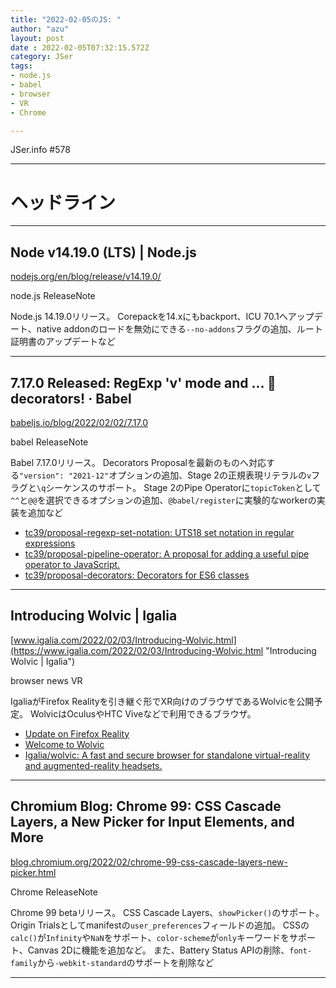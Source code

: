 ```yaml
---
title: "2022-02-05のJS: "
author: "azu"
layout: post
date : 2022-02-05T07:32:15.572Z
category: JSer
tags:
- node.js
- babel
- browser
- VR
- Chrome

---
```


JSer.info #578

----

<h1 class="site-genre">ヘッドライン</h1>

----

## Node v14.19.0 (LTS) | Node.js
[nodejs.org/en/blog/release/v14.19.0/](https://nodejs.org/en/blog/release/v14.19.0/ "Node v14.19.0 (LTS) | Node.js")
<p class="jser-tags jser-tag-icon"><span class="jser-tag">node.js</span> <span class="jser-tag">ReleaseNote</span></p>

Node.js 14.19.0リリース。
Corepackを14.xにもbackport、ICU 70.1へアップデート、native addonのロードを無効にできる`--no-addons`フラグの追加、ルート証明書のアップデートなど


----

## 7.17.0 Released: RegExp &#039;v&#039; mode and ... 🥁 decorators! · Babel
[babeljs.io/blog/2022/02/02/7.17.0](https://babeljs.io/blog/2022/02/02/7.17.0 "7.17.0 Released: RegExp &#039;v&#039; mode and ... 🥁 decorators! · Babel")
<p class="jser-tags jser-tag-icon"><span class="jser-tag">babel</span> <span class="jser-tag">ReleaseNote</span></p>

Babel 7.17.0リリース。
Decorators Proposalを最新のものへ対応する`"version": "2021-12"`オプションの追加、Stage 2の正規表現リテラルの`v`フラグと`\q`シーケンスのサポート。
Stage 2のPipe Operatorに`topicToken`として`^^`と`@@`を選択できるオプションの追加、`@babel/register`に実験的なworkerの実装を追加など

- [tc39/proposal-regexp-set-notation: UTS18 set notation in regular expressions](https://github.com/tc39/proposal-regexp-set-notation/ "tc39/proposal-regexp-set-notation: UTS18 set notation in regular expressions")
- [tc39/proposal-pipeline-operator: A proposal for adding a useful pipe operator to JavaScript.](https://github.com/tc39/proposal-pipeline-operator "tc39/proposal-pipeline-operator: A proposal for adding a useful pipe operator to JavaScript.")
- [tc39/proposal-decorators: Decorators for ES6 classes](https://github.com/tc39/proposal-decorators/ "tc39/proposal-decorators: Decorators for ES6 classes")

----

## Introducing Wolvic | Igalia
[www.igalia.com/2022/02/03/Introducing-Wolvic.html](https://www.igalia.com/2022/02/03/Introducing-Wolvic.html "Introducing Wolvic | Igalia")
<p class="jser-tags jser-tag-icon"><span class="jser-tag">browser</span> <span class="jser-tag">news</span> <span class="jser-tag">VR</span></p>

IgaliaがFirefox Realityを引き継ぐ形でXR向けのブラウザであるWolvicを公開予定。
WolvicはOculusやHTC Viveなどで利用できるブラウザ。

- [Update on Firefox Reality](https://blog.mozilla.org/mozilla/update-on-firefox-reality/ "Update on Firefox Reality")
- [Welcome to Wolvic](https://wolvic.com/ "Welcome to Wolvic")
- [Igalia/wolvic: A fast and secure browser for standalone virtual-reality and augmented-reality headsets.](https://github.com/Igalia/wolvic "Igalia/wolvic: A fast and secure browser for standalone virtual-reality and augmented-reality headsets.")

----

## Chromium Blog: Chrome 99: CSS Cascade Layers, a New Picker for Input Elements, and More
[blog.chromium.org/2022/02/chrome-99-css-cascade-layers-new-picker.html](https://blog.chromium.org/2022/02/chrome-99-css-cascade-layers-new-picker.html "Chromium Blog: Chrome 99: CSS Cascade Layers, a New Picker for Input Elements, and More")
<p class="jser-tags jser-tag-icon"><span class="jser-tag">Chrome</span> <span class="jser-tag">ReleaseNote</span></p>

Chrome 99 betaリリース。
CSS Cascade Layers、`showPicker()`のサポート。
Origin Trialsとしてmanifestの`user_preferences`フィールドの追加。
CSSの`calc()`が`Infinity`や`NaN`をサポート、`color-scheme`が`only`キーワードをサポート、Canvas 2Dに機能を追加など。
また、Battery Status APIの削除、`font-family`から`-webkit-standard`のサポートを削除など


----
